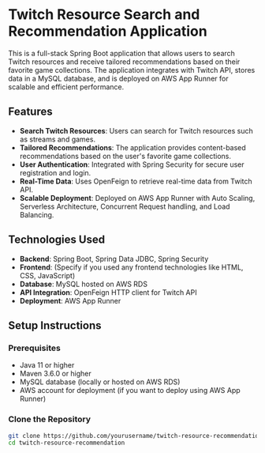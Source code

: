 # Twitch Resource Search and Recommendation Application

This is a full-stack Spring Boot application that allows users to search Twitch resources and receive tailored recommendations based on their favorite game collections. The application integrates with Twitch API, stores data in a MySQL database, and is deployed on AWS App Runner for scalable and efficient performance.

## Features

- **Search Twitch Resources**: Users can search for Twitch resources such as streams and games.
- **Tailored Recommendations**: The application provides content-based recommendations based on the user's favorite game collections.
- **User Authentication**: Integrated with Spring Security for secure user registration and login.
- **Real-Time Data**: Uses OpenFeign to retrieve real-time data from Twitch API.
- **Scalable Deployment**: Deployed on AWS App Runner with Auto Scaling, Serverless Architecture, Concurrent Request handling, and Load Balancing.

## Technologies Used

- **Backend**: Spring Boot, Spring Data JDBC, Spring Security
- **Frontend**: (Specify if you used any frontend technologies like HTML, CSS, JavaScript)
- **Database**: MySQL hosted on AWS RDS
- **API Integration**: OpenFeign HTTP client for Twitch API
- **Deployment**: AWS App Runner

## Setup Instructions

### Prerequisites

- Java 11 or higher
- Maven 3.6.0 or higher
- MySQL database (locally or hosted on AWS RDS)
- AWS account for deployment (if you want to deploy using AWS App Runner)

### Clone the Repository

```bash
git clone https://github.com/yourusername/twitch-resource-recommendation.git
cd twitch-resource-recommendation
